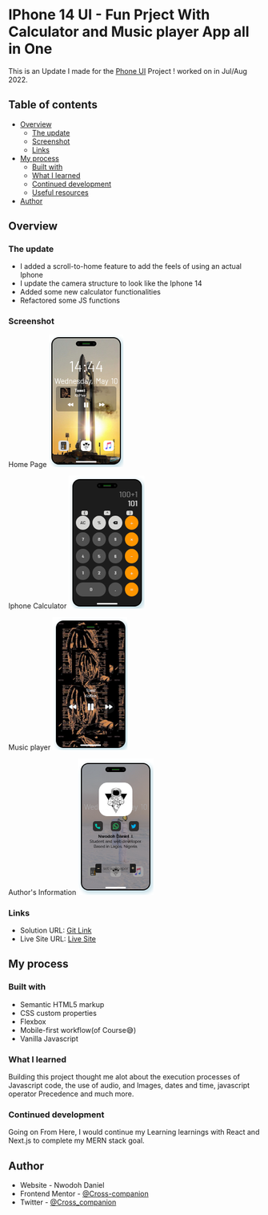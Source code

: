 # IPhone 14 UI - Fun Prject With Calculator and Music player App all in One

This is an Update I made for the [Phone UI](https://www.frontendmentor.io/challenges/space-tourism-multipage-website-gRWj1URZ3) Project ! worked on in Jul/Aug 2022.

## Table of contents

- [Overview](#overview)
  - [The update](#the-update)
  - [Screenshot](#screenshot)
  - [Links](#links)
- [My process](#my-process)
  - [Built with](#built-with)
  - [What I learned](#what-i-learned)
  - [Continued development](#continued-development)
  - [Useful resources](#useful-resources)
- [Author](#author)

## Overview

### The update

- I added a scroll-to-home feature to add the feels of using an actual Iphone
- I update the camera structure to look like the Iphone 14
- Added some new calculator functionalities
- Refactored some JS functions

### Screenshot

Home Page
![Home Page](./screenshots/home.png)

Iphone Calculator
![Destinations Page](./screenshots/calculator.png)

Music player
![Crew Page](./screenshots/music-player.png)

Author's Information
![Vehicles Page](./screenshots/author-information.png)

### Links

- Solution URL: [Git Link](https://github.com/Cross-companion/space-tourism-app)
- Live Site URL: [Live Site](https://space-tourism-app-omega.vercel.app)

## My process

### Built with

- Semantic HTML5 markup
- CSS custom properties
- Flexbox
- Mobile-first workflow(of Course😅)
- Vanilla Javascript

### What I learned

Building this project thought me alot about the execution processes of Javascript code, the use of audio, and Images, dates and time, javascript operator Precedence and much more.

### Continued development

Going on From Here, I would continue my Learning learnings with React and Next.js to complete my MERN stack goal.

## Author

- Website - Nwodoh Daniel
- Frontend Mentor - [@Cross-companion](https://www.frontendmentor.io/profile/Cross-companion)
- Twitter - [@Cross_companion](https://www.twitter.com/Cross_companion)
